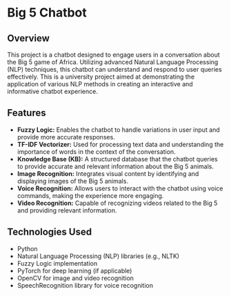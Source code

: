 # Big 5 Chatbot

## Overview
This project is a chatbot designed to engage users in a conversation about the Big 5 game of Africa. Utilizing advanced Natural Language Processing (NLP) techniques, this chatbot can understand and respond to user queries effectively. This is a university project aimed at demonstrating the application of various NLP methods in creating an interactive and informative chatbot experience.

## Features
- **Fuzzy Logic:** Enables the chatbot to handle variations in user input and provide more accurate responses.
- **TF-IDF Vectorizer:** Used for processing text data and understanding the importance of words in the context of the conversation.
- **Knowledge Base (KB):** A structured database that the chatbot queries to provide accurate and relevant information about the Big 5 animals.
- **Image Recognition:** Integrates visual content by identifying and displaying images of the Big 5 animals.
- **Voice Recognition:** Allows users to interact with the chatbot using voice commands, making the experience more engaging.
- **Video Recognition:** Capable of recognizing videos related to the Big 5 and providing relevant information.

## Technologies Used
- Python
- Natural Language Processing (NLP) libraries (e.g., NLTK)
- Fuzzy Logic implementation
- PyTorch for deep learning (if applicable)
- OpenCV for image and video recognition
- SpeechRecognition library for voice recognition
